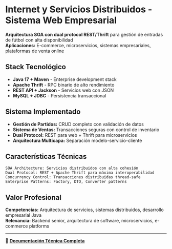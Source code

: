 # Internet y Servicios Distribuidos - Sistema Web Empresarial

**Arquitectura SOA con dual protocol REST/Thrift** para gestión de entradas de fútbol con alta disponibilidad  
**Aplicaciones:** E-commerce, microservicios, sistemas empresariales, plataformas de venta online

## Stack Tecnológico
- **Java 17 + Maven** - Enterprise development stack
- **Apache Thrift** - RPC binario de alto rendimiento
- **REST API + Jackson** - Servicios web con JSON
- **MySQL + JDBC** - Persistencia transaccional

## Sistema Implementado
- **Gestión de Partidos:** CRUD completo con validación de datos
- **Sistema de Ventas:** Transacciones seguras con control de inventario
- **Dual Protocol:** REST para web + Thrift para microservicios
- **Arquitectura Multicapa:** Separación modelo-servicio-cliente

## Características Técnicas
```
SOA Architecture: Servicios distribuidos con alta cohesión
Dual Protocol: REST + Apache Thrift para máxima interoperabilidad
Concurrency Control: Transacciones distribuidas thread-safe
Enterprise Patterns: Factory, DTO, Converter patterns
```

## Valor Profesional
**Competencias:** Arquitectura de servicios, sistemas distribuidos, desarrollo empresarial Java  
**Relevancia:** Backend senior, arquitectura de software, microservicios, e-commerce platforms

---
📘 **[Documentación Técnica Completa](README_TECNICO.md)**
